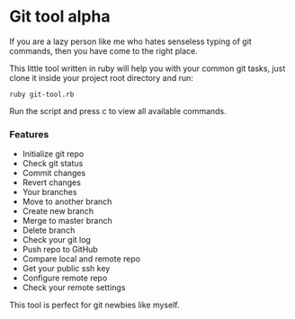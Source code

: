 # Git tool alpha

If you are a lazy person like me who hates senseless typing of git commands, then you have come to the right place.

This little tool written in ruby will help you with your common git tasks, just clone it
inside your project root directory and run:

```ruby git-tool.rb```

Run the script and press c to view all available commands.

### Features

* Initialize git repo
* Check git status
* Commit changes
* Revert changes
* Your branches
* Move to another branch
* Create new branch
* Merge to master branch
* Delete branch
* Check your git log
* Push repo to GitHub
* Compare local and remote repo
* Get your public ssh key
* Configure remote repo
* Check your remote settings

This tool is perfect for git newbies like myself.